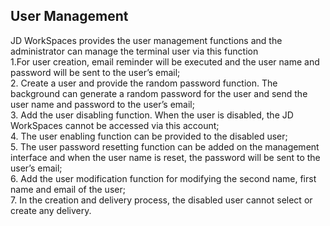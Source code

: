## User Management
JD WorkSpaces provides the user management functions and the administrator can manage the terminal user via this function<br>
1.For user creation, email reminder will be executed and the user name and password will be sent to the user’s email;<br>
2. Create a user and provide the random password function. The background can generate a random password for the user and send the user name and password to the user’s email;<br>
3. Add the user disabling function. When the user is disabled, the JD WorkSpaces cannot be accessed via this account;<br>
4. The user enabling function can be provided to the disabled user;<br>
5. The user password resetting function can be added on the management interface and when the user name is reset, the password will be sent to the user’s email;<br>
6. Add the user modification function for modifying the second name, first name and email of the user;<br>
7. In the creation and delivery process, the disabled user cannot select or create any delivery.<br>
